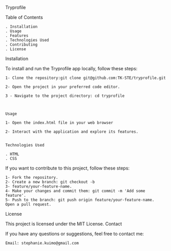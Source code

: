 Tryprofile

Table of Contents

    . Installation
    . Usage
    . Features
    . Technologies Used
    . Contributing
    . License

Installation

To install and run the Tryprofile app locally, follow these steps:

    1- Clone the repository:git clone git@github.com:TK-STE/tryprofile.git 

    2- Open the project in your preferred code editor.

    3 - Navigate to the project directory: cd tryprofile

    

    Usage

    1- Open the index.html file in your web browser 

    2- Interact with the application and explore its features.


    Technologies Used

    . HTML
    . CSS



If you want to contribute to this project, follow these steps:

    1- Fork the repository.
    2- Create a new branch: git checkout -b
    3- feature/your-feature-name.
    4- Make your changes and commit them: git commit -m 'Add some feature'.
    5- Push to the branch: git push origin feature/your-feature-name.
    Open a pull request.

License

This project is licensed under the MIT License.
Contact

If you have any questions or suggestions, feel free to contact me:

    Email: stephanie.kuimo@gmail.com
